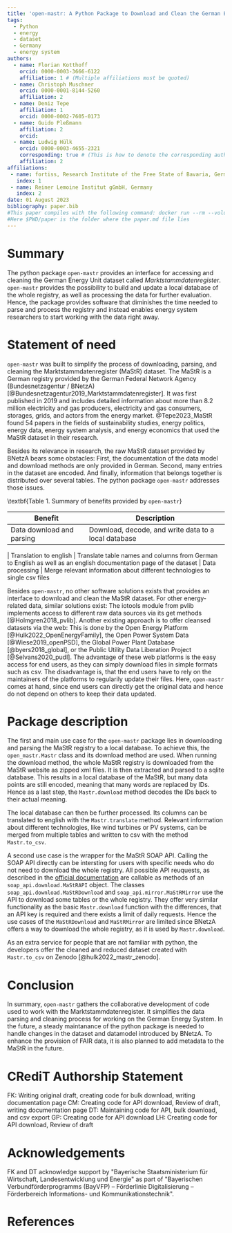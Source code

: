 ```yaml
---
title: 'open-mastr: A Python Package to Download and Clean the German Energy Registry Marktstammdatenregister'
tags:
  - Python
  - energy
  - dataset
  - Germany
  - energy system
authors:
  - name: Florian Kotthoff
    orcid: 0000-0003-3666-6122
    affiliation: 1 # (Multiple affiliations must be quoted)
  - name: Christoph Muschner
    orcid: 0000-0001-8144-5260
    affiliation: 2
  - name: Deniz Tepe
    affiliation: 1
    orcid: 0000-0002-7605-0173
  - name: Guido Pleßmann
    affiliation: 2
    orcid: 
  - name: Ludwig Hülk
    orcid: 0000-0003-4655-2321
    corresponding: true # (This is how to denote the corresponding author)
    affiliation: 2
affiliations:
 - name: fortiss, Research Institute of the Free State of Bavaria, Germany
   index: 1
 - name: Reiner Lemoine Institut gGmbH, Germany
   index: 2
date: 01 August 2023
bibliography: paper.bib
#This paper compiles with the following command: docker run --rm --volume $PWD/paper:/data --user $(id -u):$(id -g) --env JOURNAL=joss openjournals/inara
#Here $PWD/paper is the folder where the paper.md file lies
---
```


# Summary
The python package `open-mastr` provides an interface for accessing and cleaning the German Energy Unit dataset called *Marktstammdatenregister*.
`open-mastr` provides the possibility to build and update a local database of the whole registry, as well as processing the data for further evaluation.
Hence, the package provides software that diminishes the time needed to parse and process the registry and instead enables energy system researchers to start working with the data right away.

# Statement of need
`open-mastr` was built to simplify the process of downloading, parsing, and cleaning the Marktstammdatenregister (MaStR) dataset.
The MaStR is a German registry provided by the German Federal Network Agency (Bundesnetzagentur / BNetzA) [@Bundesnetzagentur2019_Marktstammdatenregister].
It was first published in 2019 and includes detailed information about more than 8.2 million electricity and gas producers, electricity and gas consumers, storages, grids, and actors from the energy market.
@Tepe2023_MaStR found 54 papers in the fields of sustainability studies, energy politics, energy data, energy system analysis, and energy economics that used the MaStR dataset in their research.

Besides its relevance in research, the raw MaStR dataset provided by BNetzA bears some obstacles: 
First, the documentation of the data model and download methods are only provided in German. 
Second, many entries in the dataset are encoded. 
And finally, information that belongs together is distributed over several tables.
The python package `open-mastr` addresses those issues.


\textbf{Table 1. Summary of benefits provided by `open-mastr`}

Benefit | Description 
------- | ------ 
Data download and parsing | Download, decode, and write data to a local database 
 |
Translation to english | Translate table names and columns from German to English as well as an english documentation page of the dataset 
 |
Data processing | Merge relevant information about different technologies to single csv files

Besides `open-mastr`, no other software solutions exists that provides an interface to download and clean the MaStR dataset.
For other energy-related data, similar solutions exist: The iotools module from pvlib implements access to different raw data sources via its get methods [@Holmgren2018_pvlib]. 
Another existing approach is to offer cleansed datasets via the web: This is done by the Open Energy Platform [@Hulk2022_OpenEnergyFamily], the Open Power System Data [@Wiese2019_openPSD], the Global Power Plant Database [@byers2018_global], or the Public Utility Data Liberation Project [@Selvans2020_pudl].
The advantage of these web platforms is the easy access for end users, as they can simply download files in simple formats such as csv.
The disadvantage is, that the end users have to rely on the maintainers of the platforms to regularily update their files.
Here, `open-mastr` comes at hand, since end users can directly get the original data and hence do not depend on others to keep their data updated. 


# Package description
The first and main use case for the `open-mastr` package lies in downloading and parsing the MaStR registry to a local database.
To achieve this, the `open_mastr.Mastr` class and its download method are used. 
When running the download method, the whole MaStR registry is downloaded from the MaStR website as zipped xml files. 
It is then extracted and parsed to a sqlite database.
This results in a local database of the MaStR, but many data points are still encoded, meaning that many words are replaced by IDs. 
Hence as a last step, the `Mastr.download` method decodes the IDs back to their actual meaning.

The local database can then be further processed. 
Its columns can be translated to english with the `Mastr.translate` method.
Relevant information about different technologies, like wind turbines or PV systems, can be merged from multiple tables and written to csv with the method `Mastr.to_csv`.

A second use case is the wrapper for the MaStR SOAP API. 
Calling the SOAP API directly can be intersting for users with specific needs who do not need to download the whole registry.
All possible API reuquests, as described in the [official documentation](https://www.marktstammdatenregister.de/MaStRHilfe/subpages/webdienst.html) are callable as methods of an `soap_api.download.MaStRAPI` object.
The classes `soap_api.download.MaStRDownload` and `soap_api.mirror.MaStRMirror` use the API to download some tables or the whole registry. 
They offer very similar functionality as the basic `Mastr.download` function with the differences, that an API key is required and there exists a limit of daily requests.
Hence the use cases of the `MaStRDownload` and `MaStRMirror` are limited since BNetzA offers a way to download the whole registry, as it is used by `Mastr.download`.

As an extra service for people that are not familiar with python, the developers offer the cleaned and reduced dataset created with `Mastr.to_csv` on Zenodo [@hulk2022_mastr_zenodo]. 

# Conclusion
In summary, `open-mastr` gathers the collaborative development of code used to work with the Marktstammdatenregister.
It simplifies the data parsing and cleaning process for working on the German Energy System.
In the future, a steady maintanance of the python package is needed to handle changes in the dataset and datamodel introduced by BNetzA. 
To enhance the provision of FAIR data, it is also planned to add metadata to the MaStR in the future. 


# CRediT Authorship Statement
FK: Writing original draft, creating code for bulk download, writing documentation page
CM: Creating code for API download, Review of draft, writing documentation page
DT: Maintaining code for API, bulk download, and csv export
GP: Creating code for API download
LH: Creating code for API download, Review of draft

# Acknowledgements
FK and DT acknowledge support by "Bayerische Staatsministerium für Wirtschaft, Landesentwicklung und Energie" as part of "Bayerischen Verbundförderprogramms (BayVFP) – Förderlinie Digitalisierung – Förderbereich Informations- und Kommunikationstechnik".

# References